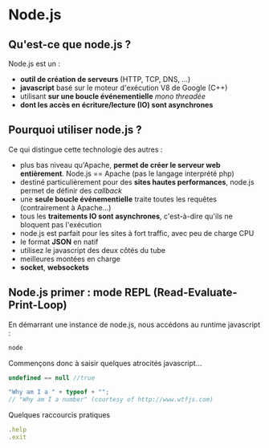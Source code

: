 # Node.js

## Qu'est-ce que node.js ?

Node.js est un :

-   **outil de création de serveurs** (HTTP, TCP, DNS, …)
-   **javascript** basé sur le moteur d'exécution V8 de Google (C++)
-   utilisant **sur une boucle événementielle** *mono threadée*
-   **dont les accès en écriture/lecture (IO) sont asynchrones**

## Pourquoi utiliser node.js ?

Ce qui distingue cette technologie des autres :

-   plus bas niveau qu'Apache, **permet de créer le serveur web
    entièrement**. Node.js == Apache (pas le langage interprété php)
-   destiné particulièrement pour des **sites hautes performances**,
    node.js permet de définir des *callback*
-   une **seule boucle événementielle** traite toutes les requêtes
    (contrairement à Apache…)
-   tous les **traitements IO sont asynchrones**, c'est-à-dire qu'ils ne
    bloquent pas l'exécution
-   node.js est parfait pour les sites à fort traffic, avec peu de
    charge CPU
-   le format **JSON** en natif
-   utilisez le javascript des deux côtés du tube
-   meilleures montées en charge
-   **socket**, **websockets**

## Node.js primer : mode REPL (Read-Evaluate-Print-Loop)

En démarrant une instance de node.js, nous accédons au runtime
javascript :

```javascript
node
```
Commençons donc à saisir quelques atrocités javascript…

```javascript
undefined == null //true

"Why am I a " + typeof + "";
// "Why am I a number" (courtesy of http://www.wtfjs.com)
```

Quelques raccourcis pratiques

```javascript
.help
.exit
```

